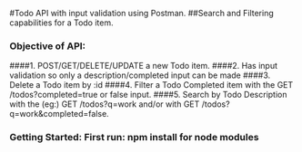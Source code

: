 #Todo API with input validation using Postman.
##Search and Filtering capabilities for a Todo item.

### Objective of API:

####1. POST/GET/DELETE/UPDATE a new Todo item.
####2. Has input validation so only a description/completed input can be made
####3. Delete a Todo item by :id
####4. Filter a Todo Completed item with the GET /todos?completed=true or false input.
####5. Search by Todo Description with the (eg:) GET /todos?q=work
                                and/or with GET /todos?q=work&completed=false.

### Getting Started: First run: npm install for node modules
